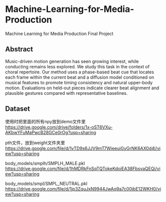 # Machine-Learning-for-Media-Production
Machine Learning for Media Production Final Project


## Abstract
Music-driven motion generation has seen growing interest, while conducting remains less explored. We study this task in the context of choral repertoire. Our method uses a phase-based beat cue that locates each frame within the current beat and a diffusion model conditioned on musical features to promote timing consistency and natural upper-body motion. Evaluations on held-out pieces indicate clearer beat alignment and plausible gestures compared with representative baselines.


## Dataset
使用时把里面的所有npy放到demo文件里
https://drive.google.com/drive/folders/1x-oST6VXu-AKbwYFuMaPwcB28GCe0rOg?usp=sharing

pth文件，放到weight文件夹里
https://drive.google.com/file/d/1vTD9s6JJV9mT7WieeuiGyGrNK6AX0d4l/view?usp=sharing

body_models/smplh/SMPLH_MALE.pkl
https://drive.google.com/file/d/1hMDRkFnSqTQTokeKdojEA38FbsvaQEQi/view?usp=sharing

body_models/smpl/SMPL_NEUTRAL.pkl
https://drive.google.com/file/d/1jp3ZquJxN9944JwAq9a7c00jbE12WKH0/view?usp=sharing

